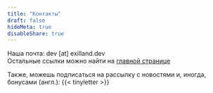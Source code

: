 ```yaml
---
title: "Контакты"
draft: false
hideMeta: true
disableShare: true
---
```

Наша почта: dev \[at\] exilland.dev  
Остальные ссылки можно найти на [главной странице](/ru/)

Также, можешь подписаться на рассылку с новостями и, иногда, бонусами (англ.):
{{< tinyletter >}}